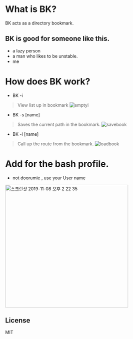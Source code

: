 # What is BK?

BK acts as a directory bookmark.
## BK is good for someone like this.

  - a lazy person
  - a man who likes to be unstable.
  - me

# How does BK work?

- BK -i 
> View list up in bookmark
 ![emptyi](https://user-images.githubusercontent.com/37411959/68451048-96ce2700-0230-11ea-9aa6-8a94a5c422ae.gif)

- BK -s [name]
> Saves the current path in the bookmark.
![savebook](https://user-images.githubusercontent.com/37411959/68451101-c8df8900-0230-11ea-9aa3-a7de7b956a1d.gif)

- BK -l [name]
> Call up the route from the bookmark.
![loadbook](https://user-images.githubusercontent.com/37411959/68451182-0fcd7e80-0231-11ea-90eb-40a2dfb067e2.gif)


# Add for the bash profile.
- not doorumie , use your User name
<img width="393" alt="스크린샷 2019-11-08 오후 2 22 35" src="https://user-images.githubusercontent.com/37411959/68451743-43a9a380-0233-11ea-9dff-82dacde2c87e.png">


License
----
MIT
